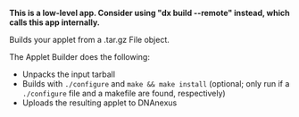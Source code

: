 **This is a low-level app. Consider using \"dx build --remote\" instead, which calls this app internally.**

Builds your applet from a .tar.gz File object.

The Applet Builder does the following:

* Unpacks the input tarball
* Builds with `./configure` and `make && make install` (optional; only run if a `./configure` file and a makefile are found, respectively)
* Uploads the resulting applet to DNAnexus
